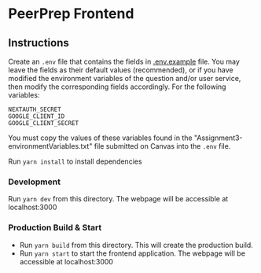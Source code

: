 # PeerPrep Frontend

## Instructions

Create an `.env` file that contains the fields in [.env.example](.env.example) file.
You may leave the fields as their default values (recommended), or if you have modified the environment variables of the question and/or user service, then modify the corresponding fields accordingly. For the following variables:

```
NEXTAUTH_SECRET
GOOGLE_CLIENT_ID
GOOGLE_CLIENT_SECRET
```

You must copy the values of these variables found in the "Assignment3-environmentVariables.txt" file submitted on Canvas into the `.env` file.

Run `yarn install` to install dependencies

### Development

Run `yarn dev` from this directory. The webpage will be accessible at localhost:3000

### Production Build & Start

- Run `yarn build` from this directory. This will create the production build.
- Run `yarn start` to start the frontend application. The webpage will be accessible at localhost:3000
